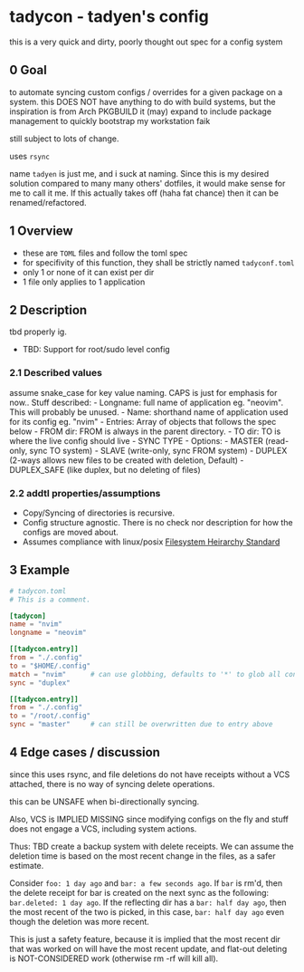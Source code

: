 # tadycon - tadyen's config
this is a very quick and dirty, poorly thought out spec for a config system

## 0 Goal
to automate syncing custom configs / overrides for a given package on a system.
this DOES NOT have anything to do with build systems, but the inspiration is from Arch PKGBUILD
it (may) expand to include package management to quickly bootstrap my workstation faik

still subject to lots of change.

uses `rsync`

name `tadyen` is just me, and i suck at naming. Since this is my desired solution compared to many many others' dotfiles, 
it would make sense for me to call it me. If this actually takes off (haha fat chance) then it can be renamed/refactored.

## 1 Overview
- these are `TOML` files and follow the toml spec
- for specifivity of this function, they shall be strictly named `tadyconf.toml`
- only 1 or none of it can exist per dir
- 1 file only applies to 1 application

## 2 Description

tbd properly ig.
- TBD: Support for root/sudo level config

### 2.1 Described values
assume snake_case for key value naming. CAPS is just for emphasis for now..
Stuff described:
    - Longname: full name of application eg. "neovim". This will probably be unused.
    - Name: shorthand name of application used for its config eg. "nvim"
    - Entries: Array of objects that follows the spec below
        - FROM dir: FROM is always in the parent directory. 
        - TO dir: TO is where the live config should live
        - SYNC TYPE
            - Options: 
                - MASTER (read-only, sync TO system)
                - SLAVE (write-only, sync FROM system)
                - DUPLEX (2-ways allows new files to be created with deletion, Default)
                - DUPLEX_SAFE (like duplex, but no deleting of files)

### 2.2 addtl properties/assumptions
- Copy/Syncing of directories is recursive.
- Config structure agnostic. There is no check nor description for how the configs are moved about.
- Assumes compliance with linux/posix [Filesystem Heirarchy Standard](https://refspecs.linuxfoundation.org/FHS_3.0/fhs/index.html)


## 3 Example

``` toml
# tadycon.toml
# This is a comment.

[tadycon]
name = "nvim"
longname = "neovim"

[[tadycon.entry]]
from = "./.config"
to = "$HOME/.config"
match = "nvim"      # can use globbing, defaults to '*' to glob all contents in <from>
sync = "duplex"

[[tadycon.entry]]
from = "./.config"
to = "/root/.config"
sync = "master"     # can still be overwritten due to entry above

```

## 4 Edge cases / discussion
since this uses rsync, and file deletions do not have receipts without a VCS attached, there is no way of syncing delete operations.

this can be UNSAFE when bi-directionally syncing.

Also, VCS is IMPLIED MISSING since modifying configs on the fly and stuff does not engage a VCS, including system actions.

Thus: TBD create a backup system with delete receipts. We can assume the deletion time is based on the most recent change in the files, as a safer estimate.

Consider `foo: 1 day ago` and `bar: a few seconds ago`. If `bar` is rm'd, then the delete receipt for bar is created on the next sync as the following: 
`bar.deleted: 1 day ago`. If the reflecting dir has a `bar: half day ago`, then the most recent of the two is picked, in this case, `bar: half day ago` even though the deletion was more recent.

This is just a safety feature, because it is implied that the most recent dir that was worked on will have the most recent update, and flat-out deleting is NOT-CONSIDERED work (otherwise rm -rf will kill all).


